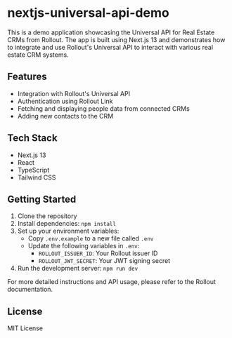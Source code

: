 # nextjs-universal-api-demo

This is a demo application showcasing the Universal API for Real Estate CRMs from Rollout. The app is built using Next.js 13 and demonstrates how to integrate and use Rollout's Universal API to interact with various real estate CRM systems.

## Features

- Integration with Rollout's Universal API
- Authentication using Rollout Link
- Fetching and displaying people data from connected CRMs
- Adding new contacts to the CRM

## Tech Stack

- Next.js 13
- React
- TypeScript
- Tailwind CSS

## Getting Started

1. Clone the repository
2. Install dependencies: `npm install`
3. Set up your environment variables:
   - Copy `.env.example` to a new file called `.env`
   - Update the following variables in `.env`:
     - `ROLLOUT_ISSUER_ID`: Your Rollout issuer ID
     - `ROLLOUT_JWT_SECRET`: Your JWT signing secret
4. Run the development server: `npm run dev`

For more detailed instructions and API usage, please refer to the Rollout documentation.

## License

MIT License
